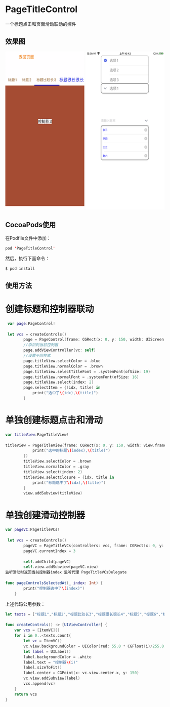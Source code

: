 # PageTitleControl
一个标题点击和页面滑动联动的控件

## 效果图

 <img src="https://github.com/CMlinksuccess/PageTitleControl/blob/main/resouce/tu1.png" width="250" height="500" alt="效果图1">
 <img src="https://github.com/CMlinksuccess/PullDownListSwift/blob/master/EffectDrawing/image1.PNG" width="250" height="500" alt="效果图1">

## CocoaPods使用

在Podfile文件中添加：
```swift
pod 'PageTitleControl'
```
然后，执行下面命令：
```
$ pod install
```
## 使用方法

# 创建标题和控制器联动
```swift
 var page:PageControl!

 let vcs = createControls()
        page = PageControl(frame: CGRect(x: 0, y: 150, width: UIScreen.main.bounds.width, height: 550), viewControllers: vcs, titles: texts, select: 0)
        //添加到当前控制器
        page.addViewController(vc: self)
        //设置不同样式
        page.titleView.selectColor = .blue
        page.titleView.normalColor = .brown
        page.titleView.selectTitleFont = .systemFont(ofSize: 19)
        page.titleView.normalFont = .systemFont(ofSize: 16)
        page.titleView.select(index: 2)
        page.selectItem = {(idx, title) in
            print("选中了\(idx),\(title)")
        }
```
# 单独创建标题点击和滑动
```swift 
var titleView:PageTitleView!

titleView = PageTitleView(frame: CGRect(x: 0, y: 150, width: view.frame.width, height: 45), titles: texts, completion: { index, title in
            print("选中的标题\(index),\(title)")
        })
        titleView.selectColor = .brown
        titleView.normalColor = .gray
        titleView.select(index: 2)
        titleView.selectClosure = {idx, title in
            print("标题选中了\(idx),\(title)")
        }
        view.addSubview(titleView)
```
# 单独创建滑动控制器
```swift
var pageVC:PageTitleVCs!

 let vcs = createControls()
        pageVC = PageTitleVCs(controllers: vcs, frame: CGRect(x: 0, y: 150, width: view.frame.width, height: view.frame.height - 160),delegate:self)
        pageVC.currentIndex = 3
        
        self.addChild(pageVC)
        self.view.addSubview(pageVC.view)
监听滑动时返回当前控制器index 监听代理 PageTitleVCsDelegate

func pageControlsSelectedAt(_ index: Int) {
        print("控制器选中了\(index)")
    }
```
上述代码公用参数：
```swift
let texts = ["标题1","标题2","标题比较长3","标题很长很长4","标题5","标题6","标题7"]

func createControls() -> [UIViewController] {
    var vcs = [ItemVC]()
    for i in 0..<texts.count{
        let vc = ItemVC()
        vc.view.backgroundColor = UIColor(red: 55.0 * CGFloat(i)/255.0, green: 25.0 * CGFloat(i)/255.0, blue: 15.0 * CGFloat(i)/255.0, alpha: 1)
        let label = UILabel()
        label.backgroundColor = .white
        label.text = "控制器\(i)"
        label.sizeToFit()
        label.center = CGPoint(x: vc.view.center.x, y: 150)
        vc.view.addSubview(label)
        vcs.append(vc)
    }
    return vcs
}
```
